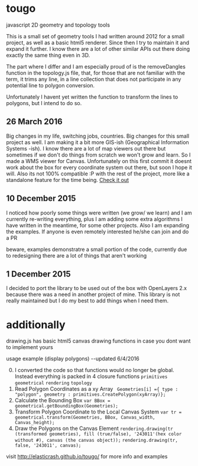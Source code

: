 tougo
=====

javascript 2D geometry and topology tools

This is a small set of geometry tools I had written around 2012 for a small project, as well as a basic html5
renderer. Since then I try to maintain it and expand it further. I know there are a lot of other similar APIs out there doing exactly the same thing even in 3D.

The part where I differ and I am especially proud of is the removeDangles function in the topology.js file, that, for those that are not familiar with the term, it trims any line, in a line collection that does not participate in any potential line to polygon conversion.

Unfortunately I havent yet written the function to transform the lines to polygons, but I intend to do so.
## 26 March 2016

Big changes in my life, switching jobs, countries. Big changes for this small project as well. I am making it a bit more GIS-ish (Geographical Information Systems -ish). I know there are a lot of map viewers out there but sometimes if we don't do things from scratch we won't grow and learn. So I made a WMS viewer for Canvas. Unfortunately on this first commit it doesnt work about the box for every coordinate system out there, but soon I hope it will. Also its not 100% compatible :P with the rest of the project, more like a standalone feature for the time being. [Check it out](http://elasticrash.github.io/tougo/example_wms.html)

## 10 December 2015

I noticed how poorly some things were written (we grow/ we learn) and I am currently re-writing everything, plus I am adding some extra algorithms I have written in the meantime, for some other projects. Also I am expanding the examples. If anyone is even remotely interested he/she can join and do a PR

beware, examples demonstratre a small portion of the code, currently due to redesigning there are a lot of things that aren't working 

## 1 December 2015

I decided to port the library to be used out of the box with OpenLayers 2.x because there was a need in another project of mine. This library is not really maintained but I do my best to add things when I need them.


additionally
=====
drawing.js has basic html5 canvas drawing functions in case you dont want to implement yours


usage example (display polygons) --updated 6/4/2016

0. I converted the code so that functions would no longer be global. Instead everything is packed in 4 closure functions
```primitives``` ```geometrical``` ```rendering``` ```topology```
1. Read Polygon Coordinates as a xy Array
``` Geometries[i] ={ type : "polygon", geometry : primitives.CreatePolygon(xyArray)};```
2. Calculate the Bounding Box
```var BBox = geometrical.getBoundingBox(Geometries);```
3. Transform Polygon Coordinate to the Local Canvas System
```var tr = geometrical.transform(Geometries, BBox, Canvas_width, Canvas_height);```
4. Draw the Polygons on the Canvas Element
```rendering.drawing(tr (transformed geometries), fill (true/false), '243011'(hex color without #), canvas (the canvas object));```
```rendering.drawing(tr, false, '243011', canvas);```

visit http://elasticrash.github.io/tougo/ for more info and examples
